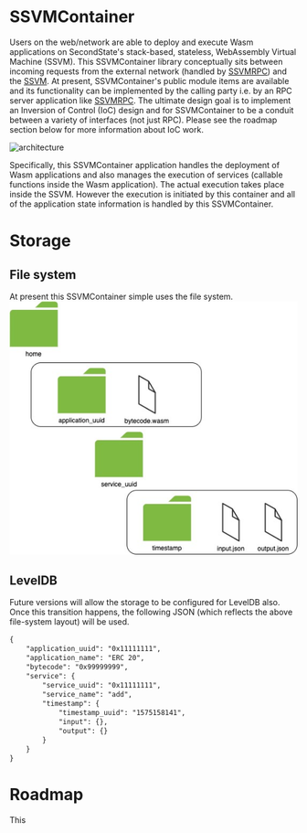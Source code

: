 # SSVMContainer

Users on the web/network are able to deploy and execute Wasm applications on SecondState's stack-based, stateless, WebAssembly Virtual Machine (SSVM). This SSVMContainer library conceptually sits between incoming requests from the external network (handled by [SSVMRPC](https://github.com/second-state/SSVMRPC)) and the [SSVM](https://github.com/second-state/SSVM). At present, SSVMContainer's public module items are available and its functionality can be implemented by the calling party i.e. by an RPC server application like [SSVMRPC](https://github.com/second-state/SSVMRPC). The ultimate design goal is to implement an Inversion of Control (IoC) design and for SSVMContainer to be a conduit between a variety of interfaces (not just RPC). Please see the roadmap section below for more information about IoC work.

![architecture](https://github.com/second-state/SSVMRPC/blob/master/architecture.jpg)

Specifically, this SSVMContainer application handles the deployment of Wasm applications and also manages the execution of services (callable functions inside the Wasm application). The actual execution takes place inside the SSVM. However the execution is initiated by this container and all of the application state information is handled by this SSVMContainer.

# Storage

## File system

At present this SSVMContainer simple uses the file system.
![storage file system](https://github.com/second-state/SSVMContainer/blob/master/storage_file_system.jpg)

## LevelDB

Future versions will allow the storage to be configured for LevelDB also. Once this transition happens, the following JSON (which reflects the above file-system layout) will be used.

```
{
	"application_uuid": "0x11111111",
	"application_name": "ERC 20",
	"bytecode": "0x99999999",
	"service": {
		"service_uuid": "0x11111111",
		"service_name": "add",
		"timestamp": {
			"timestamp_uuid": "1575158141",
			"input": {},
			"output": {}
		}
	}
}
```

# Roadmap

This 

